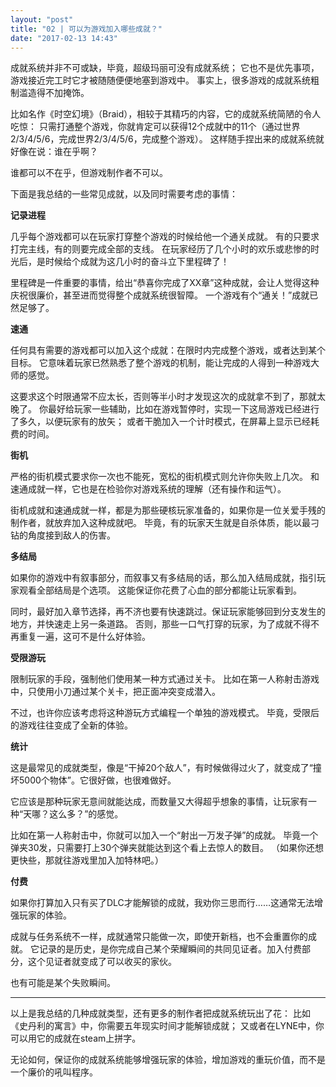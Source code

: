 ```yaml
---
layout: "post"
title: "02 | 可以为游戏加入哪些成就？"
date: "2017-02-13 14:43"
---
```


成就系统并非不可或缺，毕竟，超级玛丽可没有成就系统；
它也不是优先事项，游戏接近完工时它才被随随便便地塞到游戏中。
事实上，很多游戏的成就系统粗制滥造得不加掩饰。

比如名作《时空幻境》（Braid），相较于其精巧的内容，它的成就系统简陋的令人吃惊：
只需打通整个游戏，你就肯定可以获得12个成就中的11个（通过世界2/3/4/5/6，完成世界2/3/4/5/6，完成整个游戏）。
这样随手捏出来的成就系统就好像在说：谁在乎啊？

谁都可以不在乎，但游戏制作者不可以。

下面是我总结的一些常见成就，以及同时需要考虑的事情：

**记录进程**

几乎每个游戏都可以在玩家打穿整个游戏的时候给他一个通关成就。
有的只要求打完主线，有的则要完成全部的支线。
在玩家经历了几个小时的欢乐或悲惨的时光后，是时候给个成就为这几小时的奋斗立下里程碑了！

里程碑是一件重要的事情，给出“恭喜你完成了XX章”这种成就，会让人觉得这种庆祝很廉价，甚至进而觉得整个成就系统很智障。
一个游戏有个“通关！”成就已然足够了。

**速通**

任何具有需要的游戏都可以加入这个成就：在限时内完成整个游戏，或者达到某个目标。
它意味着玩家已然熟悉了整个游戏的机制，能让完成的人得到一种游戏大师的感觉。

这要求这个时限通常不应太长，否则等半小时才发现这次的成就拿不到了，那就太晚了。
你最好给玩家一些辅助，比如在游戏暂停时，实现一下这局游戏已经进行了多久，以便玩家有的放矢；
或者干脆加入一个计时模式，在屏幕上显示已经耗费的时间。

**街机**

严格的街机模式要求你一次也不能死，宽松的街机模式则允许你失败上几次。
和速通成就一样，它也是在检验你对游戏系统的理解（还有操作和运气）。

街机成就和速通成就一样，都是为那些硬核玩家准备的，如果你是一位关爱手残的制作者，就放弃加入这种成就吧。
毕竟，有的玩家天生就是自杀体质，能以最刁钻的角度接到敌人的伤害。

**多结局**

如果你的游戏中有叙事部分，而叙事又有多结局的话，那么加入结局成就，指引玩家观看全部结局是个选项。
这能保证你花费了心血的部分都能让玩家看到。

同时，最好加入章节选择，再不济也要有快速跳过。保证玩家能够回到分支发生的地方，并快速走上另一条道路。
否则，那些一口气打穿的玩家，为了成就不得不再重复一遍，这可不是什么好体验。

**受限游玩**

限制玩家的手段，强制他们使用某一种方式通过关卡。
比如在第一人称射击游戏中，只使用小刀通过某个关卡，把正面冲突变成潜入。

不过，也许你应该考虑将这种游玩方式编程一个单独的游戏模式。
毕竟，受限后的游戏往往变成了全新的体验。

**统计**

这是最常见的成就类型，像是“干掉20个敌人”，有时候做得过火了，就变成了“撞坏5000个物体”。它很好做，也很难做好。

它应该是那种玩家无意间就能达成，而数量又大得超乎想象的事情，让玩家有一种“天哪？这么多？”的感觉。

比如在第一人称射击中，你就可以加入一个“射出一万发子弹”的成就。
毕竟一个弹夹30发，只需要打上30个弹夹就能达到这个看上去惊人的数目。
（如果你还想更快些，那就往游戏里加入加特林吧。）

**付费**

如果你打算加入只有买了DLC才能解锁的成就，我劝你三思而行……这通常无法增强玩家的体验。

成就与任务系统不一样，成就通常只能做一次，即使开新档，也不会重置你的成就。
它记录的是历史，是你完成自己某个<span name="rongyao">荣耀</span>瞬间的共同见证者。加入付费部分，这个见证者就变成了可以收买的家伙。

<aside name="rongyao">
也有可能是某个失败瞬间。
</aside>

---

以上是我总结的几种成就类型，还有更多的制作者把成就系统玩出了花：
比如《史丹利的寓言》中，你需要五年现实时间才能解锁成就；
又或者在LYNE中，你可以用它的成就在steam上拼字。

无论如何，保证你的成就系统能够增强玩家的体验，增加游戏的重玩价值，而不是一个廉价的吼叫程序。
